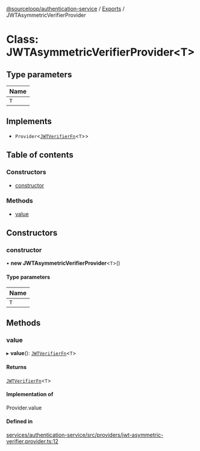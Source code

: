 [@sourceloop/authentication-service](../README.md) / [Exports](../modules.md) / JWTAsymmetricVerifierProvider

# Class: JWTAsymmetricVerifierProvider<T\>

## Type parameters

| Name |
| :------ |
| `T` |

## Implements

- `Provider`<[`JWTVerifierFn`](../modules.md#jwtverifierfn)<`T`\>\>

## Table of contents

### Constructors

- [constructor](JWTAsymmetricVerifierProvider.md#constructor)

### Methods

- [value](JWTAsymmetricVerifierProvider.md#value)

## Constructors

### constructor

• **new JWTAsymmetricVerifierProvider**<`T`\>()

#### Type parameters

| Name |
| :------ |
| `T` |

## Methods

### value

▸ **value**(): [`JWTVerifierFn`](../modules.md#jwtverifierfn)<`T`\>

#### Returns

[`JWTVerifierFn`](../modules.md#jwtverifierfn)<`T`\>

#### Implementation of

Provider.value

#### Defined in

[services/authentication-service/src/providers/jwt-asymmetric-verifier.provider.ts:12](https://github.com/sourcefuse/loopback4-microservice-catalog/blob/93a7f917/services/authentication-service/src/providers/jwt-asymmetric-verifier.provider.ts#L12)
